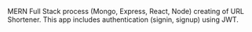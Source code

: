 MERN Full Stack process (Mongo, Express, React, Node) creating of URL Shortener.
This app includes authentication (signin, signup) using JWT.
